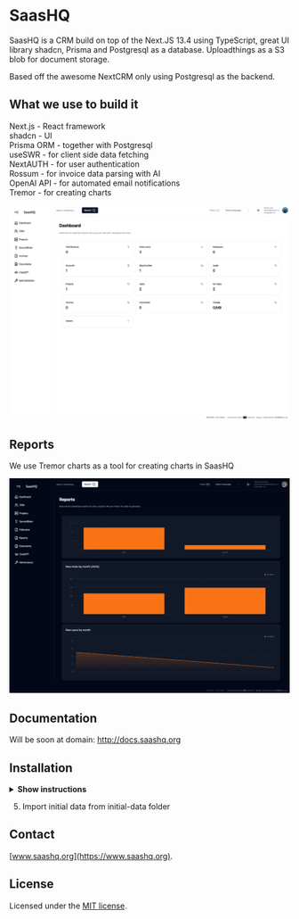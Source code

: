 # SaasHQ

SaasHQ is a CRM build on top of the Next.JS 13.4 using TypeScript, great UI library shadcn, Prisma and Postgresql as a database. Uploadthings as a S3 blob for document storage.

Based off the awesome NextCRM only using Postgresql as the backend.

## What we use to build it

Next.js - React framework</br>
shadcn - UI</br>
Prisma ORM - together with Postgresql</br>
useSWR - for client side data fetching</br>
NextAUTH - for user authentication</br>
Rossum - for invoice data parsing with AI</br>
OpenAI API - for automated email notifications</br>
Tremor - for creating charts</br>

![hero](/public/og.png)

## Reports

We use Tremor charts as a tool for creating charts in SaasHQ

![hero](/public/reports.png)

## Documentation

Will be soon at domain: http://docs.saashq.org

## Installation

<details><summary><b>Show instructions</b></summary>

1. Install the preset:

   ```sh
   npm install
   ```

2. .env + .env.local - Change .env.example to .env and .env.local.example to .env.local

**.env**

> > - You will need mongodb URI string for Prisma ORM

**.env.local**

> > - NextAUTH - for auth
> > - uploadthings - for storing files
> > - rossum - for invoice data exporting
> > - openAI - for automatic Project management assistant
> > - SMPT and IMAP for emails

3. Init Prisma

   ```sh
    npx prisma generate
    npx prisma db push
   ```

4. Run app on local

   ```sh
   npm run dev
   ```

</details>

5. Import initial data from initial-data folder

## Contact

[www.saashq.org](https://www.saashq.org).

## License

Licensed under the [MIT license](https://github.com/saashqdev/saashq/blob/main/LICENSE.md).
